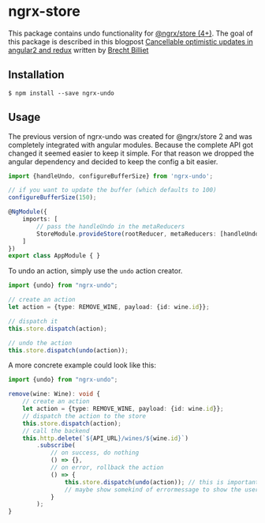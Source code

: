 # ngrx-store

This package contains undo functionality for [@ngrx/store (4+)](https://github.com/ngrx/platform).
The goal of this package is described in this blogpost [Cancellable optimistic updates in angular2 and redux](http://blog.brecht.io/Cancellable-optimistic-updates-in-Angular2-and-Redux/) written by [Brecht Billiet](http://brecht.io)


## Installation

```
$ npm install --save ngrx-undo
```


## Usage

The previous version of ngrx-undo was created for @ngrx/store 2 and was completely integrated with angular modules. Because the complete API got changed it seemed easier to keep it simple. For that reason we dropped the angular dependency and decided to keep the config a bit easier.

```typescript
import {handleUndo, configureBufferSize} from 'ngrx-undo';

// if you want to update the buffer (which defaults to 100)
configureBufferSize(150);

@NgModule({
    imports: [
        // pass the handleUndo in the metaReducers
        StoreModule.provideStore(rootReducer, metaReducers: [handleUndo]) 
    ]
})
export class AppModule { }
```

To undo an action, simply use the `undo` action creator.

```typescript
import {undo} from "ngrx-undo";

// create an action
let action = {type: REMOVE_WINE, payload: {id: wine.id}};

// dispatch it
this.store.dispatch(action);

// undo the action
this.store.dispatch(undo(action));
```

A more concrete example could look like this:

```typescript
import {undo} from "ngrx-undo";

remove(wine: Wine): void {
    // create an action
    let action = {type: REMOVE_WINE, payload: {id: wine.id}};
    // dispatch the action to the store
    this.store.dispatch(action);
    // call the backend
    this.http.delete(`${API_URL}/wines/${wine.id}`)
        .subscribe(
            // on success, do nothing
            () => {},
            // on error, rollback the action
            () => {
                this.store.dispatch(undo(action)); // this is important!
                // maybe show somekind of errormessage to show the user that it's action failed
            }
        );
}
```